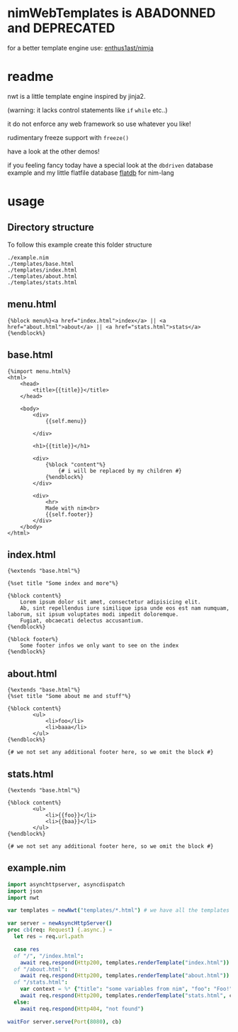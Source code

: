 nimWebTemplates is ABADONNED and DEPRECATED
==========

for a better template engine use: [enthus1ast/nimja](https://github.com/enthus1ast/nimja)


readme
======

nwt is a little template engine inspired by jinja2.

(warning: it lacks control statements like `if` `while` etc..)

it do not enforce any web framework so use whatever you like!

rudimentary freeze support with `freeze()`

have a look at the other demos!

if you feeling fancy today have a special look at the `dbdriven` database example and 
my little flatfile database [flatdb](https://github.com/enthus1ast/flatdb) for nim-lang


usage
=====


Directory structure
-----------------------

To follow this example create this folder structure

```
./example.nim
./templates/base.html
./templates/index.html
./templates/about.html
./templates/stats.html
```



menu.html
----------

```jinja
{%block menu%}<a href="index.html">index</a> || <a href="about.html">about</a> || <a href="stats.html">stats</a>{%endblock%}
```

base.html
----------

```jinja
{%import menu.html%}
<html>
	<head>
		<title>{{title}}</title>
	</head>

	<body>
		<div>
			{{self.menu}} 

		</div>

		<h1>{{title}}</h1>

		<div>
			{%block "content"%}
				{# i will be replaced by my children #}
			{%endblock%}
		</div>

		<div>
			<hr> 
			Made with nim<br>
			{{self.footer}}
		</div>
	</body>
</html>
```


index.html
-----------

```jinja
{%extends "base.html"%}

{%set title "Some index and more"%}

{%block content%}
	Lorem ipsum dolor sit amet, consectetur adipisicing elit. 
	Ab, sint repellendus iure similique ipsa unde eos est nam numquam, laborum, sit ipsum voluptates modi impedit doloremque. 
	Fugiat, obcaecati delectus accusantium.
{%endblock%}

{%block footer%}
	Some footer infos we only want to see on the index
{%endblock%}
```



about.html
-----------

```jinja
{%extends "base.html"%}
{%set title "Some about me and stuff"%}

{%block content%}
		<ul>
			<li>foo</li>
			<li>baaa</li>
		</ul>
{%endblock%}

{# we not set any additional footer here, so we omit the block #}
```

stats.html
-----------

```jinja
{%extends "base.html"%}

{%block content%}
		<ul>
			<li>{{foo}}</li>
			<li>{{baa}}</li>
		</ul>
{%endblock%}

{# we not set any additional footer here, so we omit the block #}
```


example.nim
------------

```nim
import asynchttpserver, asyncdispatch
import json
import nwt

var templates = newNwt("templates/*.html") # we have all the templates in a folder called "templates"

var server = newAsyncHttpServer()
proc cb(req: Request) {.async.} =
  let res = req.url.path

  case res 
  of "/", "/index.html":
    await req.respond(Http200, templates.renderTemplate("index.html"))  
  of "/about.html":
    await req.respond(Http200, templates.renderTemplate("about.html"))
  of "/stats.html":
    var context = %* {"title": "some variables from nim", "foo": "Foo!", "baa": "Baa!"}
    await req.respond(Http200, templates.renderTemplate("stats.html", context))  
  else:
    await req.respond(Http404, "not found")

waitFor server.serve(Port(8080), cb) 
```
